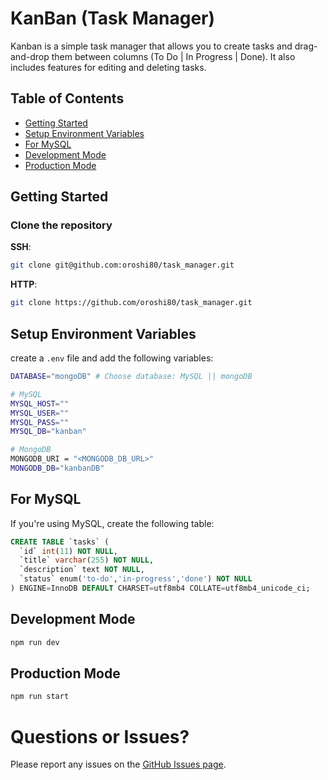 # KanBan (Task Manager)

Kanban is a simple task manager that allows you to create tasks and drag-and-drop them between columns (To Do | In Progress | Done). It also includes features for editing and deleting tasks.

## Table of Contents

- [Getting Started](#getting-started)
- [Setup Environment Variables](#setup-environment-variables)
- [For MySQL](#for-mysql)
- [Development Mode](#development-mode)
- [Production Mode](#production-mode)


## Getting Started

### Clone the repository

**SSH**:
```bash
git clone git@github.com:oroshi80/task_manager.git
```
**HTTP**:
```bash
git clone https://github.com/oroshi80/task_manager.git
```

## Setup Environment Variables
create a `.env` file and add the following variables:
```bash
DATABASE="mongoDB" # Choose database: MySQL || mongoDB 

# MySQL
MYSQL_HOST=""
MYSQL_USER=""
MYSQL_PASS=""
MYSQL_DB="kanban"

# MongoDB
MONGODB_URI = "<MONGODB_DB_URL>"
MONGODB_DB="kanbanDB"
```
## For MySQL

If you're using MySQL, create the following table:
```sql 
CREATE TABLE `tasks` (
  `id` int(11) NOT NULL,
  `title` varchar(255) NOT NULL,
  `description` text NOT NULL,
  `status` enum('to-do','in-progress','done') NOT NULL
) ENGINE=InnoDB DEFAULT CHARSET=utf8mb4 COLLATE=utf8mb4_unicode_ci;
```

## Development Mode
```bash 
npm run dev
```

## Production Mode 
```bash 
npm run start
```
# Questions or Issues?

Please report any issues on the [GitHub Issues page](https://github.com/oroshi80/task_manager/issues).

